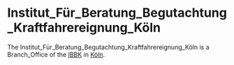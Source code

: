# Institut_Für_Beratung_Begutachtung_Kraftfahrereignung_Köln

The Institut_Für_Beratung_Begutachtung_Kraftfahrereignung_Köln is a Branch_Office of the [IBBK](240000005.md) in [Köln](140000026.md).